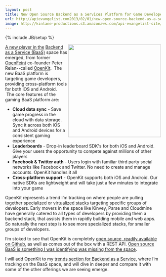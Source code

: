 ```yaml
---
layout: post
title: New Open Source Backend as a Services Platform for Game Developers
url: http://apievangelist.com2013/02/01/new-open-source-backend-as-a-services-platform-for-game-developers/
image: http://kinlane-productions.s3.amazonaws.com/api-evangelist-site/blog/OpenKit.png
---
```

{% include JB/setup %}
<p>
     <a title="OpenKit" href="http://openkit.io/"><img src="https://s3.amazonaws.com/kinlane-productions/api-evangelist/openkit/open-kit-logo-larger.png"  width="300" align="right" /></a>
</p>
<p>
     <a title="OpenKit" href="http://openkit.io/">A new player in the</a> <a title="Backend as a Service" href="/trends/baas.php">Backend as a Service (BaaS)</a> space has emerged, from former <a href="http://en.wikipedia.org/wiki/OpenFeint">OpenFeint</a> co-founder Peter Relan--called <a title="OpenKit" href="http://openkit.io/">OpenKit</a>.  The new BaaS platform is targeting game developers, providing cross-platform tools for both iOS and Android.  The core features of the gaming BaaS platform are:
</p>
<ul>
     <li>
          <strong>Cloud data sync</strong> - Save game progress in the cloud with data storage. Sync it across both iOS and Android devices for a consistent gaming experience
     </li>
     <li>
          <strong>Leaderboards</strong> - Drop-in leaderboard SDK's for both iOS and Android. Give your users the opportunity to compete against millions of other players
     </li>
     <li>
          <strong>Facebook &amp; Twitter auth</strong> - Users login with familiar third party social networks like Facebook and Twitter. No need to create and manage accounts. OpenKit handles it all
     </li>
     <li>
          <strong>Cross-platform support</strong> - OpenKit supports both iOS and Android. Our native SDKs are lightweight and will take just a few minutes to integrate into your game
     </li>
</ul>
<p>
     OpenKit represents a trend I’m tracking on where people are pulling together specialized or <a title="virtualized stacks" href="/2013/01/28/virtualized-api-stacks/">virtualized stacks</a> targeting specific groups of developers. Early movers in the space like Kinvey, Parse and Cloudmine have generally catered to all types of developers by providing them a backend stack, that assists them in rapidly building mobile and web apps. So naturally the next step is to see more specialized stacks, for smaller groups of developers.
</p>
<p>
     I’m stoked to see that OpenKit is completely <a href="https://github.com/openkit">open source, readily available on Github</a>, as well as comes out of the box with a REST API. <a title="open source baas" href="/2012/08/28/open-source-mobile-backend-as-a-service/">Open source BaaS is something I was identifying was missing from the space</a>.
</p>
<p>
     I will add OpenKit to my <a title="baas trends" href="/trends/baas.php">trends section for Backend as a Service</a>, where I’m tracking on the BaaS space, and will dive in deeper and compare it with some of the other offerings we are seeing emerge.
</p>
